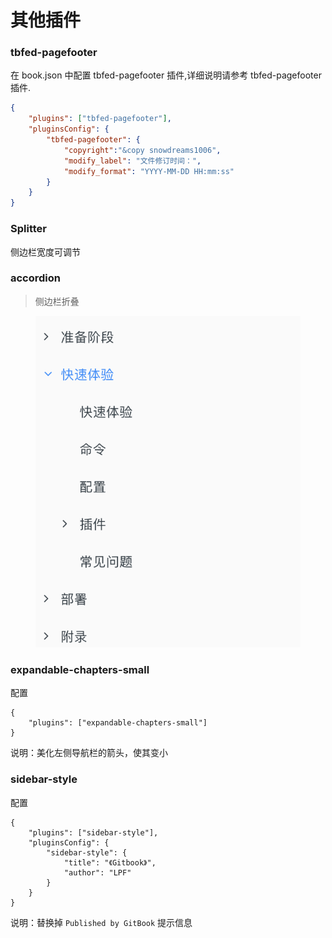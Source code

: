 # 其他插件

### tbfed-pagefooter

在 book.json 中配置 tbfed-pagefooter 插件,详细说明请参考 tbfed-pagefooter 插件.

```json
{ 
    "plugins": ["tbfed-pagefooter"], 
    "pluginsConfig": { 
        "tbfed-pagefooter": { 
            "copyright":"&copy snowdreams1006", 
            "modify_label": "文件修订时间：", 
            "modify_format": "YYYY-MM-DD HH:mm:ss" 
        } 
    } 
}
```

### Splitter <a href="#splitter" id="splitter"></a>

侧边栏宽度可调节



### accordion

> 侧边栏折叠

<div align="left">

<figure><img src="../../.gitbook/assets/image.png" alt=""><figcaption></figcaption></figure>

</div>



### expandable-chapters-small

配置

```
{
    "plugins": ["expandable-chapters-small"]
}  
```

说明：美化左侧导航栏的箭头，使其变小&#x20;

### sidebar-style

配置

```
{
    "plugins": ["sidebar-style"],
    "pluginsConfig": {
        "sidebar-style": {
            "title": "《Gitbook》",
            "author": "LPF"
        }
    }
}
```

说明：替换掉 `Published by GitBook` 提示信息



